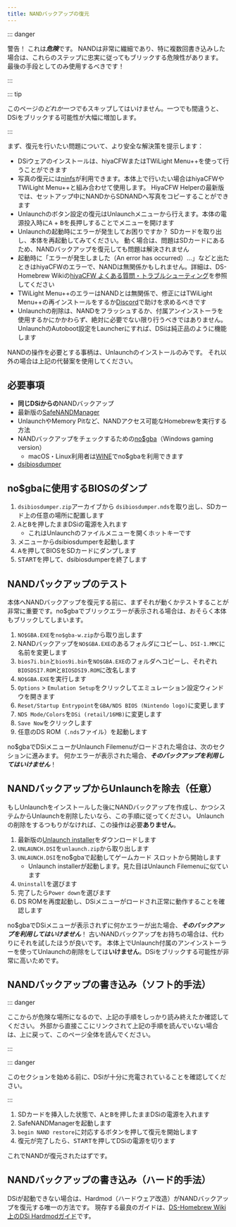 ```yaml
---
title: NANDバックアップの復元
---
```


::: danger

警告！ これは***危険***です。 NANDは非常に繊細であり、特に複数回書き込みした場合は、これらのステップに忠実に従ってもブリックする危険性があります。 最後の手段としてのみ使用するべきです！

:::

::: tip

このページの*どれか一つでも*スキップしてはいけません。一つでも間違うと、DSiをブリックする可能性が大幅に増加します。

:::

まず、復元を行いたい問題について、より安全な解決策を提示します：
- DSiウェアのインストールは、hiyaCFWまたはTWiLight Menu++を使って行うことができます
- 写真の復元には[ninfs](https://github.com/ihaveamac/ninfs/releases)が利用できます。本体上で行いたい場合はhiyaCFWやTWiLight Menu++と組み合わせて使用します。 HiyaCFW Helperの最新版では、セットアップ中にNANDからSDNANDへ写真をコピーすることができます
- Unlaunchのボタン設定の復元はUnlaunchメニューから行えます。本体の電源投入時に<kbd class="face">A</kbd> + <kbd class="face">B</kbd>を長押しすることでメニューを開けます
- Unlaunchの起動時にエラーが発生してお困りですか？ SDカードを取り出し、本体を再起動してみてください。 動く場合は、問題はSDカードにあるため、NANDバックアップを復元しても問題は解決されません
- 起動時に「エラーが発生しました（An error has occurred）...」などと出たときはhiyaCFWのエラーで、NANDは無関係かもしれません。詳細は、DS-Homebrew Wikiの[hiyaCFW よくある質問・トラブルシューティング](https://wiki.ds-homebrew.com/hiyacfw/faq)を参照してください
- TWiLight Menu++のエラーはNANDとは無関係で、修正にはTWiLight Menu++の再インストールをするか[Discord](https://ds-homebrew.com/discord)で助けを求めるべきです
- Unlaunchの削除は、NANDをフラッシュするか、付属アンインストーラを使用するかにかかわらず、絶対に必要でない限り行うべきではありません。UnlaunchのAutoboot設定をLauncherにすれば、DSiは純正品のように機能します

NANDの操作を必要とする事柄は、Unlaunchのインストールのみです。 それ以外の場合は上記の代替案を使用してください。

## 必要事項
- **同じDSiからの**NANDバックアップ
- 最新版の[SafeNANDManager](https://github.com/DS-Homebrew/SafeNANDManager/releases/latest/download/SafeNANDManager.nds)
- UnlaunchやMemory Pitなど、NANDアクセス可能なHomebrewを実行する方法
- NANDバックアップをチェックするための[no$gba](https://problemkaputt.de/gba.htm)（Windows gaming version）
   - macOS・Linux利用者は[WINE](https://winehq.org)でno$gbaを利用できます
- [dsibiosdumper](http://melonds.kuribo64.net/downloads/dsibiosdumper.7z)

## no$gbaに使用するBIOSのダンプ
1. `dsibiosdumper.zip`アーカイブから `dsibiosdumper.nds`を取り出し、SDカード上の任意の場所に配置します
2. <kbd class="face">A</kbd>と<kbd class="face">B</kbd>を押したままDSiの電源を入れます
   - これはUnlaunchのファイルメニューを開くホットキーです
3. メニューからdsibiosdumperを起動します
4. <kbd class="face">A</kbd>を押してBIOSをSDカードにダンプします
5. <kbd>START</kbd>を押して、dsibiosdumperを終了します

## NANDバックアップのテスト
本体へNANDバックアップを復元する前に、まずそれが動くかテストすることが非常に重要です。no$gbaでブリックエラーが表示される場合は、おそらく本体もブリックしてしまいます。
1. `NO$GBA.EXE`を`no$gba-w.zip`から取り出します
2. NANDバックアップを`NO$GBA.EXE`のあるフォルダにコピーし、`DSI-1.MMC`に名前を変更します
3. `bios7i.bin`と`bios9i.bin`を`NO$GBA.EXE`のフォルダへコピーし、それぞれ`BIOSDSI7.ROM`と`BIOSDSI9.ROM`に改名します
4. `NO$GBA.EXE`を実行します
5. `Options` > `Emulation Setup`をクリックしてエミュレーション設定ウィンドウを開きます
6. `Reset/Startup Entrypoint`を`GBA/NDS BIOS (Nintendo logo)`に変更します
7. `NDS Mode/Colors`を`DSi (retail/16MB)`に変更します
8. `Save Now`をクリックします
9. 任意のDS ROM（`.nds`ファイル）を起動します

no$gbaでDSiメニューかUnlaunch Filemenuがロードされた場合は、次のセクションに進みます。 何かエラーが表示された場合、***そのバックアップを利用してはいけません***！

## NANDバックアップからUnlaunchを除去（任意）
もしUnlaunchをインストールした後にNANDバックアップを作成し、かつシステムからUnlaunchを削除したいなら、この手順に従ってください。 Unlaunchの削除をするつもりがなければ、この操作は必要**ありません**。
1. 最新版の[Unlaunch installer](https://problemkaputt.de/unlaunch.zip)をダウンロードします
1. `UNLAUNCH.DSI`を`unlaunch.zip`から取り出します
1. `UNLAUNCH.DSI`をno$gbaで起動してゲームカード スロットから開始します
   - Unlaunch installerが起動します。見た目はUnlaunch Filemenuに似ています
1. `Uninstall`を選びます
1. 完了したら`Power down`を選びます
1. DS ROMを再度起動し、DSiメニューがロードされ正常に動作することを確認します

no$gbaでDSiメニューが表示されずに何かエラーが出た場合、***そのバックアップを利用してはいけません***！ 古いNANDバックアップをお持ちの場合は、代わりにそれを試したほうが良いです。 本体上でUnlaunch付属のアンインストーラーを使ってUnlaunchの削除をしては**いけません**。DSiをブリックする可能性が非常に高いためです。

## NANDバックアップの書き込み（ソフト的手法）

::: danger

ここからが危険な場所になるので、上記の手順をしっかり読み終えたか確認してください。 外部から直接ここにリンクされて上記の手順を読んでいない場合は、上に戻って、このページ全体を読んでください。

:::

::: danger

このセクションを始める前に、DSiが十分に充電されていることを確認してください。

:::

1. SDカードを挿入した状態で、<kbd class="face">A</kbd>と<kbd class="face">B</kbd>を押したままDSiの電源を入れます
3. SafeNANDManagerを起動します
4. `begin NAND restore`に対応するボタンを押して復元を開始します
6. 復元が完了したら、<kbd>START</kbd>を押してDSiの電源を切ります

これでNANDが復元されたはずです。

## NANDバックアップの書き込み（ハード的手法）
DSiが起動できない場合は、Hardmod（ハードウェア改造）がNANDバックアップを復元する唯一の方法です。 現存する最良のガイドは、[DS-Homebrew Wiki上のDSi Hardmodガイド](https://wiki.ds-homebrew.com/ds-index/hardmod#nintendo-dsi)です。
